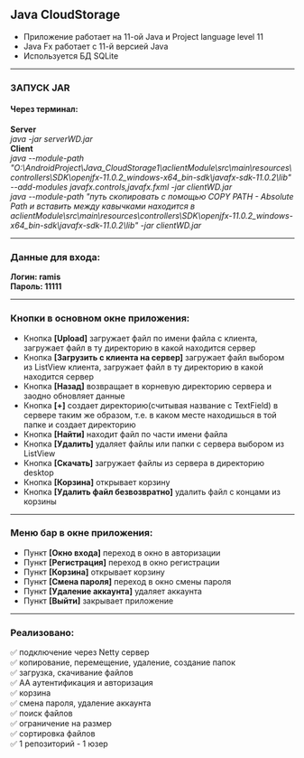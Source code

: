 ## Java CloudStorage

* Приложение работает на 11-ой Java и Project language level 11    
* Java Fx работает с 11-й версией Java    
* Используется БД SQLite    
____
### ЗАПУСК JAR
#### Через терминал:    
**Server**   
*java -jar serverWD.jar*    
**Client**    
*java --module-path "O:\AndroidProject\Java_CloudStorage1\aclientModule\src\main\resources\controllers\SDK\openjfx-11.0.2_windows-x64_bin-sdk\javafx-sdk-11.0.2\lib" --add-modules javafx.controls,javafx.fxml -jar clientWD.jar*    
*java --module-path "путь скопировать с помощью COPY PATH - Absolute Path и вставить между кавычками находится в aclientModule\src\main\resources\controllers\SDK\openjfx-11.0.2_windows-x64_bin-sdk\javafx-sdk-11.0.2\lib" -jar clientWD.jar*    
___
### Данные для входа:
**Логин: ramis**    
**Пароль: 11111**    

___
### Кнопки в основном окне приложения:
* Кнопка **[Upload]** загружает файл по имени файла с клиента,
загружает файл в ту директорию в какой находится сервер    
* Кнопка **[Загрузить с клиента на сервер]** загружает файл выбором из ListView
клиента, загружает файл в ту директорию в какой находится сервер    
* Кнопка **[Назад]** возвращает в корневую директорию сервера
и заодно обновляет данные    
* Кнопка **[+]** создает директорию(считывая название с TextField) 
в сервере таким же образом, т.е. в каком месте находишься в той папке и создает 
директорию    
* Кнопка **[Найти]** находит файл по части имени файла    
* Кнопка **[Удалить]** удаляет файлы или папки с сервера выбором из ListView    
* Кнопка **[Скачать]** загружает файлы из сервера в директорию desktop    
* Кнопка **[Корзина]** открывает корзину    
* Кнопка **[Удалить файл безвозвратно]** удалить файл с концами из корзины    

___
### Меню бар в окне приложения:
* Пункт **[Окно входа]** переход в окно в авторизации    
* Пункт **[Регистрация]** переход в окно регистрации    
* Пункт **[Корзина]** открывает корзину    
* Пункт **[Смена пароля]** переход в окно смены пароля    
* Пункт **[Удаление аккаунта]** удаляет аккаунта    
* Пункт **[Выйти]** закрывает приложение    

___
### Реализовано:
:white_check_mark: подключение через Netty сервер    
:white_check_mark: копирование, перемещение, удаление, cоздание папок    
:white_check_mark: загрузка, скачивание файлов    
:white_check_mark: AA аутентификация и авторизация    
:white_check_mark: корзина    
:white_check_mark: смена пароля, удаление аккаунта    
:white_check_mark: поиск файлов    
:white_check_mark: ограничение на размер    
:white_check_mark: сортировка файлов    
:white_check_mark: 1 репозиторий - 1 юзер    



